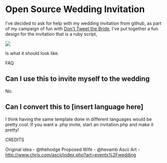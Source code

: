 Open Source Wedding Invitation
==================

I've decided to ask for help with my wedding invitation from github, as part of my campaign of fun with <a href='http://donttweetthebride.com'>Don't Tweet the Bride</a>, I've put together a fun design for the invitation that is a ruby script,

<img src='http://i.imgur.com/X039dnJ.jpg'>

Is what it should look like.

FAQ

## Can I use this to invite myself to the wedding

No.

## Can I convert this to [insert language here]

I think having the same template done in different languages would be pretty cool. If you want a .php invite, start an invitation.php and make it pretty!


CREDITS

Original idea - @thehodge
Proposed Wife - @hevamb
Ascii Art - http://www.chris.com/ascii/index.php?art=events%2Fwedding
